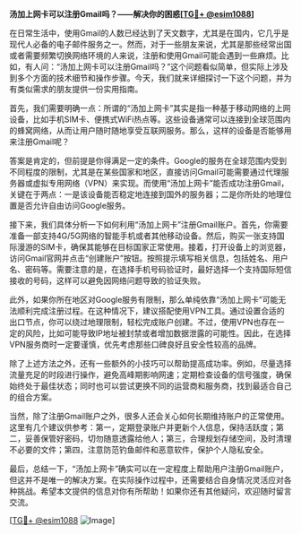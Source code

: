 **汤加上网卡可以注册Gmail吗？——解决你的困惑[[TG💪+ @esim1088](https://t.me/s/esim1088)]**

在日常生活中，使用Gmail的人数已经达到了天文数字，尤其是在国内，它几乎是现代人必备的电子邮件服务之一。然而，对于一些朋友来说，尤其是那些经常出国或者需要频繁切换网络环境的人来说，注册和使用Gmail可能会遇到一些麻烦。比如，有人问：“汤加上网卡可以注册Gmail吗？”这个问题看似简单，但实际上涉及到多个方面的技术细节和操作步骤。今天，我们就来详细探讨一下这个问题，并为有类似需求的朋友提供一份实用指南。

首先，我们需要明确一点：所谓的“汤加上网卡”其实是指一种基于移动网络的上网设备，比如手机SIM卡、便携式WiFi热点等。这些设备通常可以连接到全球范围内的蜂窝网络，从而让用户随时随地享受互联网服务。那么，这样的设备是否能够用来注册Gmail呢？

答案是肯定的，但前提是你得满足一定的条件。Google的服务在全球范围内受到不同程度的限制，尤其是在某些国家和地区，直接访问Gmail可能需要通过代理服务器或虚拟专用网络（VPN）来实现。而使用“汤加上网卡”能否成功注册Gmail，关键在于两点：一是该设备能否稳定地连接到国外的服务器；二是你所处的地理位置是否允许自由访问Google服务。

接下来，我们具体分析一下如何利用“汤加上网卡”注册Gmail账户。首先，你需要准备一部支持4G/5G网络的智能手机或者其他移动设备。然后，购买一张支持国际漫游的SIM卡，确保其能够在目标国家正常使用。接着，打开设备上的浏览器，访问Gmail官网并点击“创建账户”按钮。按照提示填写相关信息，包括姓名、用户名、密码等。需要注意的是，在选择手机号码验证时，最好选择一个支持国际短信接收的号码，这样可以避免因网络问题导致的验证失败。

此外，如果你所在地区对Google服务有限制，那么单纯依靠“汤加上网卡”可能无法顺利完成注册过程。在这种情况下，建议搭配使用VPN工具。通过设置合适的出口节点，你可以绕过地理限制，轻松完成账户创建。不过，使用VPN也存在一定的风险，比如可能导致IP地址被封禁或者增加数据泄露的可能性。因此，在选择VPN服务商时一定要谨慎，优先考虑那些口碑良好且安全性较高的品牌。

除了上述方法之外，还有一些额外的小技巧可以帮助提高成功率。例如，尽量选择流量充足的时段进行操作，避免高峰期影响网速；定期检查设备的信号强度，确保始终处于最佳状态；同时也可以尝试更换不同的运营商和服务商，找到最适合自己的组合方案。

当然，除了注册Gmail账户之外，很多人还会关心如何长期维持账户的正常使用。这里有几个建议供参考：第一，定期登录账户并更新个人信息，保持活跃度；第二，妥善保管好密码，切勿随意透露给他人；第三，合理规划存储空间，及时清理不必要的文件；第四，注意防范钓鱼邮件和恶意软件，保护个人隐私安全。

最后，总结一下，“汤加上网卡”确实可以在一定程度上帮助用户注册Gmail账户，但这并不是唯一的解决方案。在实际操作过程中，还需要结合自身情况灵活应对各种挑战。希望本文提供的信息对你有所帮助！如果你还有其他疑问，欢迎随时留言交流。

[[TG💪+ @esim1088](https://t.me/s/esim1088) ![Image](https://i.postimg.cc/4NQfJmqS/Snipaste-2025-05-13-00-14-12.png)]